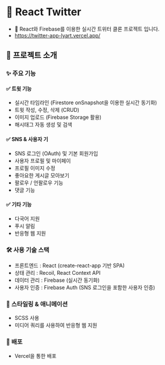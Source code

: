 # 🚀 React Twitter
* 📝 React와 Firebase를 이용한 실시간 트위터 클론 프로젝트 입니다.
* https://twitter-app-lyart.vercel.app/


## 📌 프로젝트 소개
### ✨ 주요 기능
#### ✅ 트윗 기능
* 실시간 타임라인 (Firestore onSnapshot을 이용한 실시간 동기화)
* 트윗 작성, 수정, 삭제 (CRUD)
* 이미지 업로드 (Firebase Storage 활용)
* 해시태그 자동 생성 및 검색
#### ✅ SNS & 사용자 기
* SNS 로그인 (OAuth) 및 기본 회원가입
* 사용자 프로필 및 마이페이
* 프로필 이미지 수정
* 좋아요한 게시글 모아보기
* 팔로우 / 언팔로우 기능
* 댓글 기능 
#### ✅ 기타 기능
* 다국어 지원
* 푸시 알림
* 반응형 웹 지원

  
### 🛠️ 사용 기술 스택
* 프론트엔드 : React (create-react-app 기반 SPA)
* 상태 관리 : Recoil, React Context API
* 데이터 관리 : Firebase (실시간 동기화)
* 사용자 인증 : Firebase Auth (SNS 로그인을 포함한 사용자 인증)

### 🎨 스타일링 & 애니메이션
* SCSS 사용
* 미디어 쿼리를 사용하여 반응형 웹 지원

### 🚀 배포
* Vercel을 통한 배포
